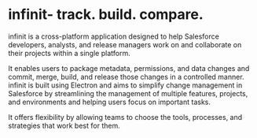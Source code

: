 # infinit- track. build. compare.

infinit is a cross-platform application designed to help Salesforce developers, analysts, and release managers work on and collaborate on their projects within a single platform. 

It enables users to package metadata, permissions, and data changes and commit, merge, build, and release those changes in a controlled manner. infinit is built using Electron and aims to simplify change management in Salesforce by streamlining the management of multiple features, projects, and environments and helping users focus on important tasks. 

It offers flexibility by allowing teams to choose the tools, processes, and strategies that work best for them.
